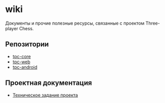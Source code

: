 # wiki

Документы и прочие полезные ресурсы, связанные с проектом Three-player Chess.

## Репозитории

- [tpc-core](https://github.com/TouchTheGrass/tpc-core)
- [tpc-web](https://github.com/TouchTheGrass/tpc-web)
- [tpc-android](https://github.com/TouchTheGrass/tpc-android)

## Проектная документация

- [Техническое задание проекта](docs/tpc-specification.md)
